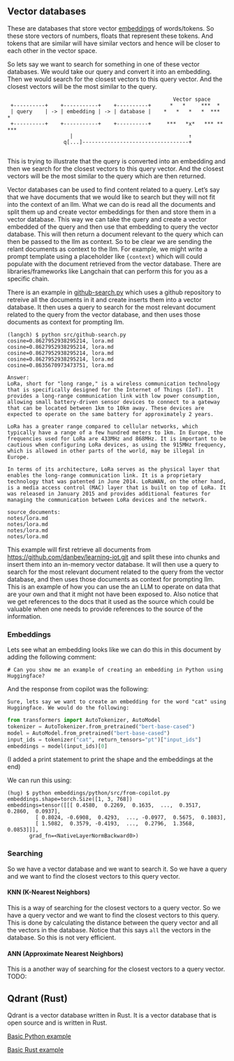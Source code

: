 ## Vector databases
These are databases that store vector [embeddings](./embedding-vector.md) of
words/tokens. So these store vectors of numbers, floats that represent these
tokens. And tokens that are similar will have similar vectors and hence will be
closer to each other in the vector space.

So lets say we want to search for something in one of these vector databases.
We would take our query and convert it into an embedding. Then we would search
for the closest vectors to this query vector. And the closest vectors will be
the most similar to the query.
```
                                                     Vector space
 +----------+    +-----------+    +----------+      *   *     ***  *
 | query    | -> | embedding | -> | database |    *   *   *   *  ***  *
 +----------+    +-----------+    +----------+     ***   *x*   *** ** ***
                    |                                     ↑
                  q[...]----------------------------------+
                                                               
```
This is trying to illustrate that the query is converted into an embedding and
then we search for the closest vectors to this query vector. And the closest
vectors will be the most similar to the query which are then returned.

Vector databases can be used to find content related to a query. Let’s say that
we have documents that we would like to search but they will not fit into the
context of an llm. What we can do is read all the documents and split them up
and create vector embeddings for then and store them in a vector database. This
way we can take the query and create a vector embedded of the query and then use
that embedding to query the vector database. This will then return a document
relevant to the query which can then be passed to the llm as context. So to be
clear we are sending the relant documents as context to the llm. For example,
we might write a prompt template using a placeholder like `{context}` which 
will could populate with the document retrieved from the vector database. There
are libraries/frameworks like Langchain that can perform this for you as a
specific chain.

There is an example in
[github-search.py](../langchain/src/github-search.py) which uses
a github repository to retreive all the documents in it and create inserts
them into a vector database. It then uses a query to search for the most
relevant document related to the query from the vector database, and then uses
those documents as context for prompting llm.
```console
(langch) $ python src/github-search.py 
cosine=0.8627952938295214, lora.md
cosine=0.8627952938295214, lora.md
cosine=0.8627952938295214, lora.md
cosine=0.8627952938295214, lora.md
cosine=0.8635670973473751, lora.md

Answer:
LoRa, short for "long range," is a wireless communication technology that is specifically designed for the Internet of Things (IoT). It provides a long-range communication link with low power consumption, allowing small battery-driven sensor devices to connect to a gateway that can be located between 1km to 10km away. These devices are expected to operate on the same battery for approximately 2 years. 

LoRa has a greater range compared to cellular networks, which typically have a range of a few hundred meters to 1km. In Europe, the frequencies used for LoRa are 433MHz and 868MHz. It is important to be cautious when configuring LoRa devices, as using the 915MHz frequency, which is allowed in other parts of the world, may be illegal in Europe.

In terms of its architecture, LoRa serves as the physical layer that enables the long-range communication link. It is a proprietary technology that was patented in June 2014. LoRaWAN, on the other hand, is a media access control (MAC) layer that is built on top of LoRa. It was released in January 2015 and provides additional features for managing the communication between LoRa devices and the network.

source_documents:
notes/lora.md
notes/lora.md
notes/lora.md
notes/lora.md
```
This example will first retrieve all documents from 
https://github.com/danbev/learning-iot.git and split these into chunks and
insert them into an in-memory vector database. It will then use a query to
search for the most relevant document related to the query from the vector
database, and then uses those documents as context for prompting llm.
This is an example of how you can use the an LLM to operate on data that are
your own and that it might not have been exposed to. 
Also notice that we get references to the docs that it used as the source which
could be valuable when one needs to provide references to the source of the
information.

### Embeddings
Lets see what an embedding looks like we can do this in this document by adding
the following comment:
```
# Can you show me an example of creating an embedding in Python using Huggingface?
```
And the response from copilot was the following:
```
Sure, lets say we want to create an embedding for the word "cat" using
Huggingface. We would do the following:
```

```python
from transformers import AutoTokenizer, AutoModel
tokenizer = AutoTokenizer.from_pretrained("bert-base-cased")
model = AutoModel.from_pretrained("bert-base-cased")
input_ids = tokenizer("cat", return_tensors="pt")["input_ids"]
embeddings = model(input_ids)[0]
```
(I added a print statement to print the shape and the embeddings at the end)

We can run this using:
```console
(hug) $ python embeddings/python/src/from-copilot.py 
embeddings.shape=torch.Size([1, 3, 768])
embeddings=tensor([[[ 0.4580,  0.2269,  0.1635,  ...,  0.3517,  0.2860,  0.0937],
         [ 0.8024, -0.6908,  0.4293,  ..., -0.0977,  0.5675,  0.1083],
         [ 1.5082,  0.3579, -0.4193,  ...,  0.2796,  1.3568,  0.0853]]],
       grad_fn=<NativeLayerNormBackward0>)
```

### Searching
So we have a vector database and we want to search it. So we have a query and
we want to find the closest vectors to this query vector.

#### KNN (K-Nearest Neighbors)
This is a way of searching for the closest vectors to a query vector. So we
have a query vector and we want to find the closest vectors to this query.
This is done by calculating the distance between the query vector and all the
vectors in the database. Notice that this says `all` the vectors in the
database. So this is not very efficient. 

#### ANN (Approximate Nearest Neighbors)
This is a another way of searching for the closest vectors to a query vector.
TODO:


## Qdrant (Rust)
Qdrant is a vector database written in Rust. It is a vector database that is
open source and is written in Rust.

[Basic Python example](../vector-databases/qdrant/python)  

[Basic Rust example](../vector-databases/qdrant/rust/README.md)

